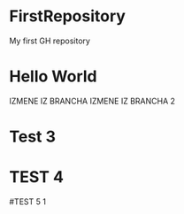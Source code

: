 # FirstRepository
My first GH repository

# Hello World
IZMENE IZ BRANCHA
IZMENE IZ BRANCHA 2
# Test 3
# TEST 4
#TEST 5
1
